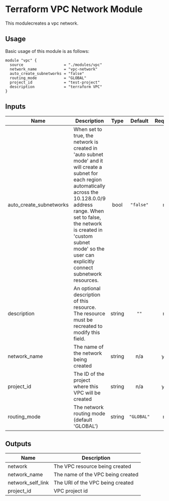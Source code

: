 # Terraform VPC Network Module

This modulecreates a vpc network.


## Usage

Basic usage of this module is as follows:

```hcl
module "vpc" {
  source                  = "./modules/vpc"
  network_name            = "vpc-network"
  auto_create_subnetworks = "false"
  routing_mode            = "GLOBAL"
  project_id              = "test-project"
  description             = "terraform VPC"
}
```

<!-- BEGINNING OF PRE-COMMIT-TERRAFORM DOCS HOOK -->
## Inputs

| Name | Description | Type | Default | Required |
|------|-------------|:----:|:-----:|:-----:|
| auto_create_subnetworks | When set to true, the network is created in 'auto subnet mode' and it will create a subnet for each region automatically across the 10.128.0.0/9 address range. When set to false, the network is created in 'custom subnet mode' so the user can explicitly connect subnetwork resources. | bool | `"false"` | no |
| description | An optional description of this resource. The resource must be recreated to modify this field. | string | `""` | no |
| network_name | The name of the network being created | string | n/a | yes |
| project_id | The ID of the project where this VPC will be created | string | n/a | yes |
| routing_mode | The network routing mode (default 'GLOBAL') | string | `"GLOBAL"` | no |

## Outputs

| Name | Description |
|------|-------------|
| network | The VPC resource being created |
| network_name | The name of the VPC being created |
| network_self_link | The URI of the VPC being created |
| project_id | VPC project id |
